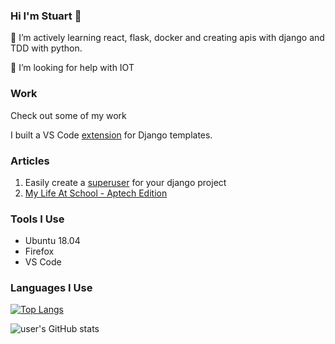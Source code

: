 ### Hi I'm Stuart 👋
🌱 I’m actively learning react, flask, docker and creating apis with django and TDD with python.

🤔 I’m looking for help with IOT

### Work
Check out some of my work

I built a VS Code [extension](https://marketplace.visualstudio.com/items?itemName=StuartElimu.django-template-snippets) for Django templates.


### Articles
1. Easily create a [superuser](https://gist.io/@stuartelimu/53258c427310bdfce430deac39971e93) for your django project
2. [My Life At School - Aptech Edition](https://telegra.ph/My-Life-at-School---Aptech-Edition-03-07)

<!--
**stuartelimu/stuartelimu** is a ✨ _special_ ✨ repository because its `README.md` (this file) appears on your GitHub profile.

Here are some ideas to get you started:

- 🔭 I’m currently working on ...
- 🌱 I’m currently learning ...
- 👯 I’m looking to collaborate on ...
- 🤔 I’m looking for help with ...
- 💬 Ask me about ...
- 📫 How to reach me: ...
- 😄 Pronouns: ...
- ⚡ Fun fact: ...
-->
### Tools I Use
- Ubuntu 18.04
- Firefox
- VS Code

### Languages I Use
[![Top Langs](https://github-readme-stats.vercel.app/api/top-langs/?username=stuartelimu&amp)](https://github.com/stuartelimu/github-readme-stats)

![user's GitHub stats](https://github-readme-stats.vercel.app/api?username=stuartelimu&amp;show_icons=true&amp;theme=radical)
